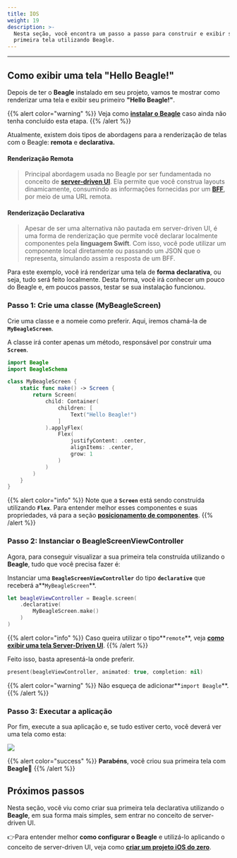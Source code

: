 ```yaml
---
title: IOS
weight: 19
description: >-
  Nesta seção, você encontra um passo a passo para construir e exibir sua
  primeira tela utilizando Beagle.
---
```


---

## Como exibir uma tela "Hello Beagle!"

Depois de ter o **Beagle** instalado em seu projeto, vamos te mostrar como renderizar uma tela e exibir seu primeiro **"Hello Beagle!"**.

{{% alert color="warning" %}}
Veja como [**instalar o Beagle**](../installing-beagle/) caso ainda não tenha concluído esta etapa.
{{% /alert %}}

Atualmente, existem dois tipos de abordagens para a renderização de telas com o Beagle: **remota** e **declarativa.**

#### Renderização Remota 

> Principal abordagem usada no Beagle por ser fundamentada no conceito de [**server-driven UI**](../../principais-conceitos.md). Ela permite que você construa layouts dinamicamente, consumindo as informações fornecidas por um [**BFF**](../../principais-conceitos.md), por meio de uma URL remota.

#### Renderização Declarativa 

> Apesar de ser uma alternativa não pautada em server-driven UI, é uma forma de renderização que permite você declarar localmente componentes pela **linguagem Swift**. Com isso, você pode utilizar um componente local diretamente ou passando um JSON que o representa, simulando assim a resposta de um BFF.

Para este exemplo, você irá renderizar uma tela de **forma** **declarativa**, ou seja, tudo será feito localmente. Desta forma, você irá conhecer um pouco do Beagle e, em poucos passos, testar se sua instalação funcionou. 

### Passo 1: Crie uma classe \(**MyBeagleScreen\)**

Crie uma classe e a nomeie como preferir. Aqui, iremos chamá-la de **`MyBeagleScreen`**.

A classe irá conter apenas um método, responsável por construir uma **`Screen`**.


```swift
import Beagle
import BeagleSchema

class MyBeagleScreen {
    static func make() -> Screen {
        return Screen(
            child: Container(
                children: [
                    Text("Hello Beagle!")
                ]
            ).applyFlex(
                Flex(
                    justifyContent: .center,
                    alignItems: .center,
                    grow: 1
                )
            )
        )
    }
}
```


{{% alert color="info" %}}
Note que a **`Screen`** está sendo construída utilizando **`Flex`**. Para entender melhor esses componentes e suas propriedades, vá para a seção [**posicionamento de componentes**](../../features/layout-de-componentes/).
{{% /alert %}}

### Passo 2: Instanciar o **BeagleScreenViewController**

Agora, para conseguir visualizar a sua primeira tela construída utilizando o **Beagle**, tudo que você precisa fazer é:

Instanciar uma **`BeagleScreenViewController`** do tipo **`declarative`** que receberá a**`MyBeagleScreen`**.

```swift
let beagleViewController = Beagle.screen(
    .declarative(
        MyBeagleScreen.make()
    )
)
```

{{% alert color="info" %}}
Caso queira utilizar o tipo**`remote`**, veja [**como exibir uma tela Server-Driven UI**](../../tutoriais/exibindo-uma-tela.md).
{{% /alert %}}

Feito isso, basta apresentá-la onde preferir.

```swift
present(beagleViewController, animated: true, completion: nil)
```

{{% alert color="warning" %}}
Não esqueça de adicionar**`import Beagle`**. 
{{% /alert %}}

### Passo 3: Executar a aplicação

Por fim, execute a sua aplicação e, se tudo estiver certo, você deverá ver uma tela como esta:

![](/docs-beagle/hellobeagle_simulator.png)

{{% alert color="success" %}}
**Parabéns**, você criou sua primeira tela com **Beagle**🎉
{{% /alert %}}

## Próximos passos

Nesta seção, você viu como criar sua primeira tela declarativa utilizando o **Beagle**, em sua forma mais simples, sem entrar no conceito de server-driven UI.

👉Para entender melhor **como configurar o Beagle** e utilizá-lo aplicando o conceito de server-driven UI, veja como [**criar um projeto iOS do zero**](../new-project/case-ios/).
